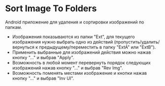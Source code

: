 # Sort Image To Folders
Android приложение для удаления и сортировки изображений по папкам. 
- Изображения показываются из папки "Ext", для текущего изображения нужно выбрать одно из действий (пропустить/удалить/вернуться к предыдущему/переместить в папку "ExtA" или "ExtB"). 
- Применить выбранные для изображений действия можно нажав кнопку "..." и выбрав "Apply". 
- Возможность в любой момент перевернуть порядок следующих изображений нажав кнопку "..." и выбрав "Rev Img".
- Возможность поменять местами изображение и кнопки нажав кнопку "..." и выбрав "Inv UI".
